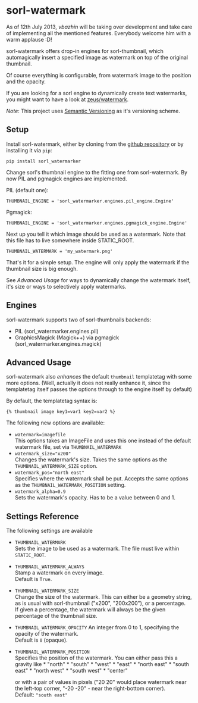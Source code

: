 # sorl-watermark

As of 12th July 2013, *vbazhin* will be taking over development and take care of implementing all the
mentioned features. Everybody welcome him with a warm applause :D!

sorl-watermark offers drop-in engines for sorl-thumbnail, which automagically
insert a specified image as watermark on top of the original thumbnail. 

Of course everything is configurable, from watermark image to the position and
the opacity.

If you are looking for a sorl engine to dynamically create text watermarks,
you might want to have a look at [zeus/watermark](https://bitbucket.org/zeus/watermarker/overview).

_Note_: This project uses [Semantic Versioning](http://semver.org/) as it's
        versioning scheme.

## Setup
Install sorl-watermark, either by cloning from the [github repository]() or
by installing it via `pip`:

    pip install sorl_watermarker

Change sorl's thumbnail engine to the fitting one from sorl-watermark.
By now PIL and pgmagick engines are implemented.

PIL (default one):

    THUMBNAIL_ENGINE = 'sorl_watermarker.engines.pil_engine.Engine'

Pgmagick:

    THUMBNAIL_ENGINE = 'sorl_watermarker.engines.pgmagick_engine.Engine'


Next up you tell it which image should be used as a watermark. Note that this
file has to live somewhere inside STATIC\_ROOT.

    THUMBNAIL_WATERMARK = 'my_watermark.png'

That's it for a simple setup. The engine will only apply the watermark
if the thumbnail size is big enough. 

See _Advanced Usage_ for ways to dynamically change the watermark itself,
it's size or ways to selectively apply watermarks.

## Engines
sorl-watermark supports two of sorl-thumbnails backends:

* PIL (sorl_watermarker.engines.pil)
* GraphicsMagick (Magick++) via pgmagick (sorl_watermarker.engines.magick)

## Advanced Usage
sorl-watermark also _enhances_ the default `thumbnail` templatetag with some
more options. (Well, actually it does not really enhance it, since the templatetag
itself passes the options through to the engine itself by default)

By default, the templatetag syntax is:

    {% thumbnail image key1=var1 key2=var2 %}

The following new options are available:

* `watermark=imagefile`  
  This options takes an ImageFile and uses this one instead of the default
  watermark file, set via `THUMBNAIL_WATERMARK`
* `watermark_size="x200"`  
  Changes the watermark's size. Takes the same options as the
  `THUMBNAIL_WATERMARK_SIZE` option.
* `watermark_pos="north east"`  
  Specifies where the watermark shall be put. Accepts the same options as the
  `THUMBNAIL_WATERMARK_POSITION` setting.
* `watermark_alpha=0.9`  
  Sets the watermark's opacity. Has to be a value between 0 and 1.

## Settings Reference
The following settings are available

* `THUMBNAIL_WATERMARK`  
  Sets the image to be used as a watermark. The file must live within 
  `STATIC_ROOT`.

* `THUMBNAIL_WATERMARK_ALWAYS`  
  Stamp a watermark on every image.  
  Default is `True`.

* `THUMBNAIL_WATERMARK_SIZE`  
  Change the size of the watermark. This can either be a geometry string, as
  is usual with sorl-thumbnail ("x200", "200x200"), or a percentage.  
  If given a percentage, the watermark will always be the given percentage
  of the thumbnail size.

* `THUMBNAIL_WATERMARK_OPACITY`
  An integer from 0 to 1, specifying the opacity of the watermark.  
  Default is `0` (opaque).

* `THUMBNAIL_WATERMARK_POSITION`  
  Specifies the position of the watermark. You can either pass this a gravity
  like
      * "north"
      * "south"
      * "west"
      * "east"
      * "north east"
      * "south east"
      * "north west"
      * "south west"
      * "center"

  or with a pair of values in pixels ("20 20" would place watermark near the left-top corner,
  "-20 -20" - near the right-bottom corner).  
  Default: `"south east"`


